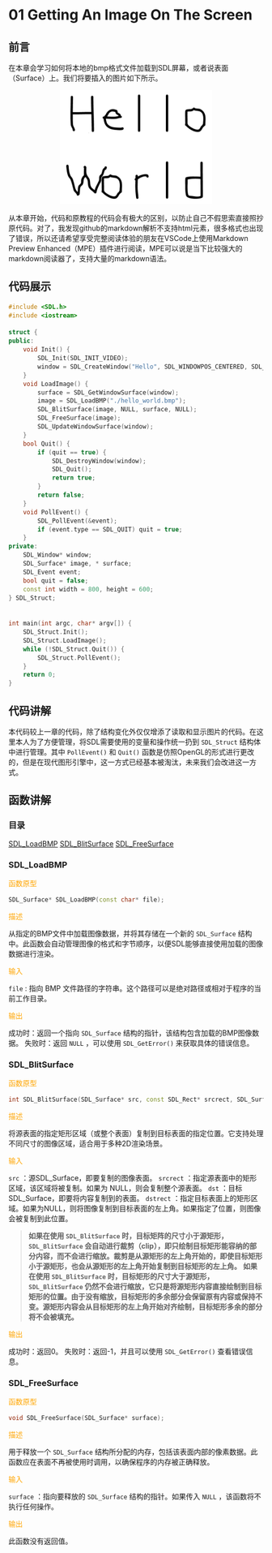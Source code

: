 # 01 Getting An Image On The Screen

## 前言

在本章会学习如何将本地的bmp格式文件加载到SDL屏幕，或者说表面（Surface）上。我们将要插入的图片如下所示。

<div align="center" style="">
<img src="./Images/res/hello_world.bmp" width="300"/>
</div>

从本章开始，代码和原教程的代码会有极大的区别，以防止自己不假思索直接照抄原代码。对了，我发现github的markdown解析不支持html元素，很多格式也出现了错误，所以还请希望享受完整阅读体验的朋友在VSCode上使用Markdown Preview Enhanced（MPE）插件进行阅读，MPE可以说是当下比较强大的markdown阅读器了，支持大量的markdown语法。

## 代码展示

```cpp
#include <SDL.h>
#include <iostream>

struct {
public:
	void Init() {
		SDL_Init(SDL_INIT_VIDEO);
		window = SDL_CreateWindow("Hello", SDL_WINDOWPOS_CENTERED, SDL_WINDOWPOS_CENTERED, width, height, SDL_WINDOW_SHOWN);
	}
	void LoadImage() {
		surface = SDL_GetWindowSurface(window);
		image = SDL_LoadBMP("./hello_world.bmp");
		SDL_BlitSurface(image, NULL, surface, NULL);
		SDL_FreeSurface(image);
		SDL_UpdateWindowSurface(window);
	}
	bool Quit() {
		if (quit == true) {
			SDL_DestroyWindow(window);
			SDL_Quit();
			return true;
		}
		return false;
	}
	void PollEvent() {
		SDL_PollEvent(&event);
		if (event.type == SDL_QUIT) quit = true;
	}
private:
	SDL_Window* window;
	SDL_Surface* image, * surface;
	SDL_Event event;
	bool quit = false;
	const int width = 800, height = 600;
} SDL_Struct;


int main(int argc, char* argv[]) {
	SDL_Struct.Init();
	SDL_Struct.LoadImage();
	while (!SDL_Struct.Quit()) {
		SDL_Struct.PollEvent();
	}
	return 0;
}
```

## 代码讲解

本代码较上一章的代码，除了结构变化外仅仅增添了读取和显示图片的代码。在这里本人为了方便管理，将SDL需要使用的变量和操作统一扔到 ```SDL_Struct``` 结构体中进行管理。其中 ```PollEvent()``` 和 ```Quit()``` 函数是仿照OpenGL的形式进行更改的，但是在现代图形引擎中，这一方式已经基本被淘汰，未来我们会改进这一方式。

## 函数讲解

### 目录

[SDL_LoadBMP](#sdl_loadbmp)
[SDL_BlitSurface](#sdl_blitsurface)
[SDL_FreeSurface](#sdl_freesurface)

### SDL_LoadBMP

<font color=orange>函数原型</font>

```cpp
SDL_Surface* SDL_LoadBMP(const char* file);
```

<font color=orange>描述</font>

从指定的BMP文件中加载图像数据，并将其存储在一个新的 ```SDL_Surface``` 结构中。此函数会自动管理图像的格式和字节顺序，以便SDL能够直接使用加载的图像数据进行渲染。

<font color=orange>输入</font>

```file``` : 指向 BMP 文件路径的字符串。这个路径可以是绝对路径或相对于程序的当前工作目录。

<font color=orange>输出</font>

成功时：返回一个指向 ```SDL_Surface``` 结构的指针，该结构包含加载的BMP图像数据。
失败时：返回 ```NULL``` ，可以使用 ```SDL_GetError()``` 来获取具体的错误信息。

### SDL_BlitSurface

<font color=orange>函数原型</font>

```cpp
int SDL_BlitSurface(SDL_Surface* src, const SDL_Rect* srcrect, SDL_Surface* dst, SDL_Rect* dstrect);
```

<font color=orange>描述</font>

将源表面的指定矩形区域（或整个表面）复制到目标表面的指定位置。它支持处理不同尺寸的图像区域，适合用于多种2D渲染场景。

<font color=orange>输入</font>

```src``` ：源SDL_Surface，即要复制的图像表面。
```srcrect``` ：指定源表面中的矩形区域，该区域将被复制。如果为 NULL，则会复制整个源表面。
```dst``` ：目标SDL_Surface，即要将内容复制到的表面。
```dstrect``` ：指定目标表面上的矩形区域。如果为NULL，则将图像复制到目标表面的左上角。如果指定了位置，则图像会被复制到此位置。

> **如果在使用 `SDL_BlitSurface` 时，目标矩阵的尺寸小于源矩形，`SDL_BlitSurface` 会自动进行裁剪（clip），即只绘制目标矩形能容纳的部分内容，而不会进行缩放。裁剪是从源矩形的左上角开始的，即使目标矩形小于源矩形，也会从源矩形的左上角开始复制到目标矩形的左上角。**
> **如果在使用 `SDL_BlitSurface` 时，目标矩形的尺寸大于源矩形，`SDL_BlitSurface` 仍然不会进行缩放，它只是将源矩形内容直接绘制到目标矩形的位置。由于没有缩放，目标矩形的多余部分会保留原有内容或保持不变。源矩形内容会从目标矩形的左上角开始对齐绘制，目标矩形多余的部分将不会被填充。**


<font color=orange>输出</font>

成功时：返回0。
失败时：返回-1，并且可以使用 ```SDL_GetError()``` 查看错误信息。

### SDL_FreeSurface

<font color=orange>函数原型</font>

```cpp
void SDL_FreeSurface(SDL_Surface* surface);
```

<font color=orange>描述</font>

用于释放一个 ```SDL_Surface``` 结构所分配的内存，包括该表面内部的像素数据。此函数应在表面不再被使用时调用，以确保程序的内存被正确释放。

<font color=orange>输入</font>

```surface``` ：指向要释放的 ```SDL_Surface``` 结构的指针。如果传入 ```NULL``` ，该函数将不执行任何操作。

<font color=orange>输出</font>

此函数没有返回值。